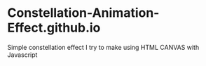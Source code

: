 # Constellation-Animation-Effect.github.io
Simple constellation effect I try to make using HTML CANVAS with Javascript
